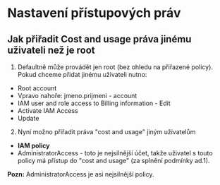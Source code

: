 # Nastavení přístupových práv

## Jak přiřadit **Cost and usage** práva jinému uživateli než je root
1. Defaultně může provádět jen root (bez ohledu na přiřazené policy). Pokud chceme přidat jinému uživateli nutno:
- Root account
- Vpravo nahoře: jmeno.prijmeni - account
- IAM user and role access to Billing information - Edit
- Activate IAM Access
- Update

2. Nyní možno přiřadit práva "cost and usage" jiným uživatelům
- **IAM policy**
- AdministratorAccess - toto je nejsilnější účet, takže uživatel s touto policy má přístup do "cost and usage" (za splnění podmínky ad.1).

**Pozn:** AdministratorAccess je asi nejsilnější policy.
